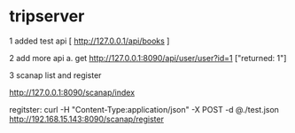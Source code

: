 # tripserver

1 added test api [ http://127.0.0.1/api/books ]

2 add more api
  a. get  http://127.0.0.1:8090/api/user/user?id=1   ["returned: 1"]

 3 scanap list and register
 
 http://127.0.0.1:8090/scanap/index

 regitster:   curl -H  "Content-Type:application/json" -X POST -d @./test.json http://192.168.15.143:8090/scanap/register
 
